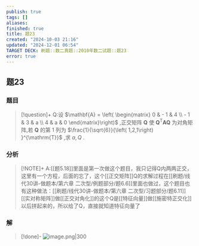 ```yaml
---
publish: true
tags: []
aliases: 
finished: true
title: 题23
created: "2024-10-03 21:16"
updated: "2024-12-01 06:54"
TARGET DECK: 刷题::数二真题::2010年数二试题::题23
error: true
---
```

## 题23
### 题目
> [!question]+
> Q:设 $\mathbf{A} = \left( \begin{matrix} 0 &  - 1 & 4 \\   - 1 & 3 & a \\  4 & a & 0 \end{matrix}\right)$ ,正交矩阵 $\mathbf{Q}$ 使 ${\mathbf{Q}}^{\mathrm{T}}\mathbf{A}\mathbf{Q}$ 为对角矩阵,若 $\mathbf{Q}$ 的第 1 列为 $\frac{1}{\sqrt{6}}{\left( 1,2,1\right) }^{\mathrm{T}}$ ,求 $a,Q$ .
### 分析
> [!NOTE]+
> A:[[题5.18]]里面是第一次做这个题目，我只记得Q内两两正交，这里有一个方程，后面的忘了，这个[[正交矩阵]]Q的求解过程在[[刷题/线代30讲-做题本/第六章 二次型/例题部分/题6.6]]里面也做过，这个题目也有这种做法：[[刷题/线代30讲-做题本/第六章 二次型/习题部分/题6.11]]
> [[实对称矩阵]]做[[正交对角化]]的这个Q是[[特征向量]]做[[施密特正交化]]以后拼起来的，所以给了Q，直接就知道特征向量了
### 解
> [!done]-
> ![image.png|300](https://img.hwenyi.live/202411011737287.webp)